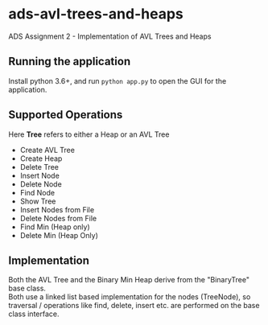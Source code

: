# ads-avl-trees-and-heaps
ADS Assignment 2 - Implementation of AVL Trees and Heaps

## Running the application
Install python 3.6+, and run `python app.py` to open the GUI for the application.

## Supported Operations
Here **Tree** refers to either a Heap or an AVL Tree<br>
* Create AVL Tree
* Create Heap
* Delete Tree
* Insert Node
* Delete Node
* Find Node
* Show Tree
* Insert Nodes from File
* Delete Nodes from File
* Find Min (Heap only)
* Delete Min (Heap Only)

## Implementation
Both the AVL Tree and the Binary Min Heap derive from the "BinaryTree" base class. <br>
Both use a linked list based implementation for the nodes (TreeNode), so traversal / operations like find, delete, insert etc. are performed on the base class interface.
<br>
